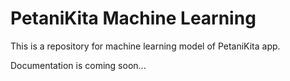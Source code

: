 # PetaniKita Machine Learning

This is a repository for machine learning model of PetaniKita app.

Documentation is coming soon...
